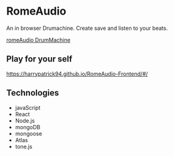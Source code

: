 # RomeAudio

An in browser Drumachine. Create save and listen to your beats. 

[romeAudio DrumMachine](https://res.cloudinary.com/dm0vmiksn/image/upload/v1583111929/pic/romeDM_amcsuv.png)

## Play for your self
https://harrypatrick94.github.io/RomeAudio-Frontend/#/

## Technologies

* javaScript
* React
* Node.js
* mongoDB
* mongoose
* Atlas
* tone.js
